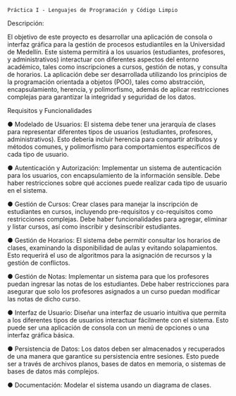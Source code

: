 ﻿	Práctica I - Lenguajes de Programación y Código Limpio

Descripción:

El objetivo de este proyecto es desarrollar una aplicación de consola o interfaz gráfica para
la gestión de procesos estudiantiles en la Universidad de Medellín. Este sistema permitirá a
los usuarios (estudiantes, profesores, y administrativos) interactuar con diferentes aspectos
del entorno académico, tales como inscripciones a cursos, gestión de notas, y consulta de
horarios. La aplicación debe ser desarrollada utilizando los principios de la programación
orientada a objetos (POO), tales como abstracción, encapsulamiento, herencia, y
polimorfismo, además de aplicar restricciones complejas para garantizar la integridad y
seguridad de los datos.

Requisitos y Funcionalidades

● Modelado de Usuarios: El sistema debe tener una jerarquía de clases para
representar diferentes tipos de usuarios (estudiantes, profesores, administrativos).
Esto debería incluir herencia para compartir atributos y métodos comunes, y
polimorfismo para comportamientos específicos de cada tipo de usuario.

● Autenticación y Autorización: Implementar un sistema de autenticación para los
usuarios, con encapsulamiento de la información sensible. Debe haber restricciones
sobre qué acciones puede realizar cada tipo de usuario en el sistema.

● Gestión de Cursos: Crear clases para manejar la inscripción de estudiantes en
cursos, incluyendo pre-requisitos y co-requisitos como restricciones complejas. Debe
haber funcionalidades para agregar, eliminar y listar cursos, así como inscribir y
desinscribir estudiantes.

● Gestión de Horarios: El sistema debe permitir consultar los horarios de clases,
examinando la disponibilidad de aulas y evitando solapamientos. Esto requerirá el
uso de algoritmos para la asignación de recursos y la gestión de conflictos.

● Gestión de Notas: Implementar un sistema para que los profesores puedan
ingresar las notas de los estudiantes. Debe haber restricciones para asegurar que
solo los profesores asignados a un curso puedan modificar las notas de dicho curso.

● Interfaz de Usuario: Diseñar una interfaz de usuario intuitiva que permita a los
diferentes tipos de usuarios interactuar fácilmente con el sistema. Esto puede ser
una aplicación de consola con un menú de opciones o una interfaz gráfica básica.

● Persistencia de Datos: Los datos deben ser almacenados y recuperados de una
manera que garantice su persistencia entre sesiones. Esto puede ser a través de
archivos planos, bases de datos en memoria, o sistemas de bases de datos más
complejos.

● Documentación: Modelar el sistema usando un diagrama de clases.	